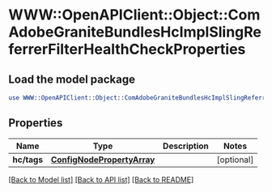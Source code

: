 # WWW::OpenAPIClient::Object::ComAdobeGraniteBundlesHcImplSlingReferrerFilterHealthCheckProperties

## Load the model package
```perl
use WWW::OpenAPIClient::Object::ComAdobeGraniteBundlesHcImplSlingReferrerFilterHealthCheckProperties;
```

## Properties
Name | Type | Description | Notes
------------ | ------------- | ------------- | -------------
**hc/tags** | [**ConfigNodePropertyArray**](ConfigNodePropertyArray.md) |  | [optional] 

[[Back to Model list]](../README.md#documentation-for-models) [[Back to API list]](../README.md#documentation-for-api-endpoints) [[Back to README]](../README.md)


